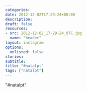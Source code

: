```yaml
---
categories:
date: 2012-12-02T17:29:24+00:00
description:
draft: false
resources:
- src: 2012-12-02_17-29-24_UTC.jpg
  name: "header"
layout: instagram
options:
  unlisted: false
stories:
subtitle:
title: "#natalpt"
tags: ["natalpt"]
---
```


"#natalpt"
